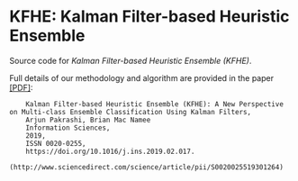 KFHE: Kalman Filter-based Heuristic Ensemble
===============

Source code for *Kalman Filter-based Heuristic Ensemble (KFHE)*.

Full details of our methodology and algorithm are provided in the paper [[PDF]](https://doi.org/10.1016/j.ins.2019.02.017):

		Kalman Filter-based Heuristic Ensemble (KFHE): A New Perspective on Multi-class Ensemble Classification Using Kalman Filters,
		Arjun Pakrashi, Brian Mac Namee
		Information Sciences, 
		2019,
		ISSN 0020-0255,
		https://doi.org/10.1016/j.ins.2019.02.017.
		(http://www.sciencedirect.com/science/article/pii/S0020025519301264)


